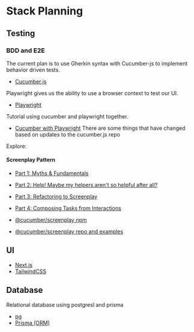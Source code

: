 # Stack Planning

## Testing

### BDD and E2E

The current plan is to use Gherkin syntax with Cucumber-js to implement behavior driven tests.

- [Cucumber.js](https://github.com/cucumber/cucumber-js)

Playwright gives us the ability to use a browser context to test our UI.

- [Playwright](https://playwright.dev/)

Tutorial using cucumber and playwright together.

- [Cucumber with Playwright](https://www.genui.com/resources/getting-started-with-bdd-using-cucumber-io)
  There are some things that have changed based on updates to the cucumber.js repo

Explore:

#### Screenplay Pattern

- [Part 1: Myths & Fundamentals](<https://cucumber.io/blog/bdd/understanding-screenplay-(part-1)/>)
- [Part 2: Help! Maybe my helpers aren't so helpful after all?](<https://cucumber.io/blog/bdd/understanding-screenplay-(part-2)/>)
- [Part 3: Refactoring to Screenplay](<https://cucumber.io/blog/bdd/understanding-screenplay-(part-3)/>)
- [Part 4: Composing Tasks from Interactions](<https://cucumber.io/blog/bdd/understanding-screenplay-(part-4)/>)

- [@cucumber/screenplay npm](https://www.npmjs.com/package/@cucumber/screenplay)
- [@cucumber/screenplay repo and examples](https://github.com/cucumber/screenplay.js.examples)

## UI

- [Next.js](https://nextjs.org/)
- [TailwindCSS](https://tailwindcss.com/)

## Database

Relational database using postgresl and prisma

- [pg](https://node-postgres.com/)
- [Prisma (ORM)](https://www.prisma.io/)

